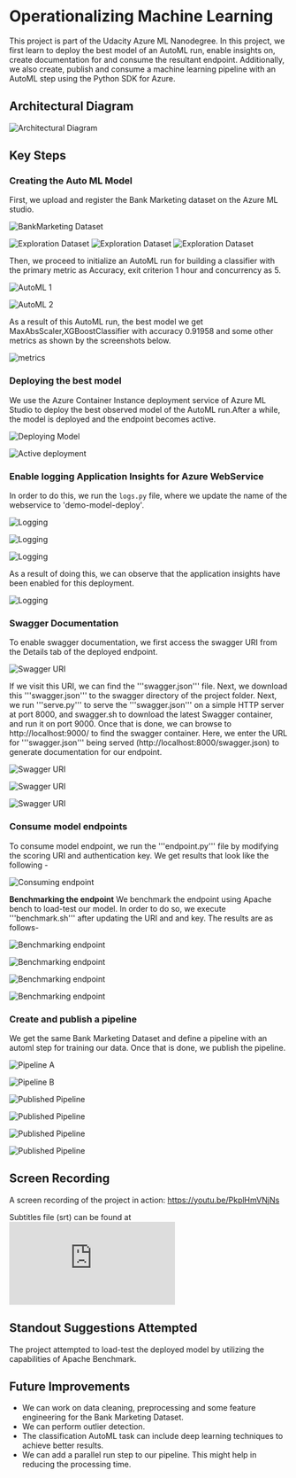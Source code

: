 # Operationalizing Machine Learning

This project is part of the Udacity Azure ML Nanodegree. In this project, we first learn to deploy the best model of an AutoML run, enable insights on, create documentation for and consume the resultant endpoint. Additionally, we also create, publish and consume a machine learning pipeline with an AutoML step using the Python SDK for Azure.

## Architectural Diagram

![Architectural Diagram](pictures/architecture.png)

## Key Steps

### Creating the Auto ML Model
First, we upload and register the Bank Marketing dataset on the Azure ML studio. 

![BankMarketing Dataset](pictures/dataset.png)

![Exploration Dataset](pictures/dataset_exp1.png)
![Exploration Dataset](pictures/dataset_exp2.png)
![Exploration Dataset](pictures/dataset_exp3.png)

Then, we proceed to initialize an AutoML run for building a classifier with the primary metric as Accuracy, exit criterion 1 hour and concurrency as 5.

![AutoML 1](pictures/automl1.png) 

![AutoML 2](pictures/automl2.png)
 
As a result of this AutoML run, the best model we get MaxAbsScaler,XGBoostClassifier with accuracy 0.91958 and some other metrics as shown by the screenshots below.

![metrics](pictures/model_metrics.png)


### Deploying the best model
We use the Azure Container Instance deployment service of Azure ML Studio to deploy the best observed model of the AutoML run.After a while, the model is deployed and the endpoint becomes active.

![Deploying Model](pictures/deploy1.png)

![Active deployment](pictures/deploy2.png)

### Enable logging Application Insights for Azure WebService
In order to do this, we run the ```logs.py``` file, where we update the name of the webservice to 'demo-model-deploy'.

![Logging](pictures/logs-1.png)

![Logging](pictures/logs-2.png)

![Logging](pictures/logs-3.png)

As a result of doing this, we can observe that the application insights have been enabled for this deployment.

![Logging](pictures/logs-4.png)

### Swagger Documentation
To enable swagger documentation, we first access the swagger URI from the Details tab of the deployed endpoint.

![Swagger URI](pictures/swagger-1.png)

If we visit this URI, we can find the '''swagger.json''' file. Next, we download this '''swagger.json''' to the swagger directory of the project folder.
Next, we run '''serve.py''' to serve the '''swagger.json''' on a simple HTTP server at port 8000, and swagger.sh to download the latest Swagger container, and run it on port 9000.
Once that is done, we can browse to http://localhost:9000/ to find the swagger container. Here, we enter the URL for '''swagger.json''' being served (http://localhost:8000/swagger.json) to generate documentation for our endpoint.

![Swagger URI](pictures/swagger-2.png)

![Swagger URI](pictures/swagger-3.png)

![Swagger URI](pictures/swagger-4.png)

### Consume model endpoints
To consume model endpoint, we run the '''endpoint.py''' file by modifying the scoring URI and authentication key. We get results that look like the following - 

![Consuming endpoint](pictures/endpoint-1.png)

**Benchmarking the endpoint**
We benchmark the endpoint using Apache bench to load-test our model. In order to do so, we execute '''benchmark.sh''' after updating the URI and and key. The results are as follows-

![Benchmarking endpoint](pictures/benchmark-1.png)

![Benchmarking endpoint](pictures/benchmark-2.png)

![Benchmarking endpoint](pictures/benchmark-3.png)

![Benchmarking endpoint](pictures/benchmark-4.png)

### Create and publish a pipeline
We get the same Bank Marketing Dataset and define a pipeline with an automl step for training our data. Once that is done, we publish the pipeline.

![Pipeline A](pictures/pipeline-1.png)

![Pipeline B](pictures/pipeline-2.png)

![Published Pipeline](pictures/pipeline-3.png)

![Published Pipeline](pictures/pipeline-4.png)

![Published Pipeline](pictures/pipeline-5.png)

![Published Pipeline](pictures/allpipelines.png)

## Screen Recording
A screen recording of the project in action:
https://youtu.be/PkplHmVNjNs

Subtitles file (srt) can be found at ![Subtitles.srt](https://github.com/alihussainia/Azure2/blob/master/subtitles.srt)

## Standout Suggestions Attempted
The project attempted to load-test the deployed model by utilizing the capabilities of Apache Benchmark.

## Future Improvements
* We can work on data cleaning, preprocessing and some feature engineering for the Bank Marketing Dataset.
* We can perform outlier detection.
* The classification AutoML task can include deep learning techniques to achieve better results.
* We can add a parallel run step to our pipeline. This might help in reducing the processing time.

